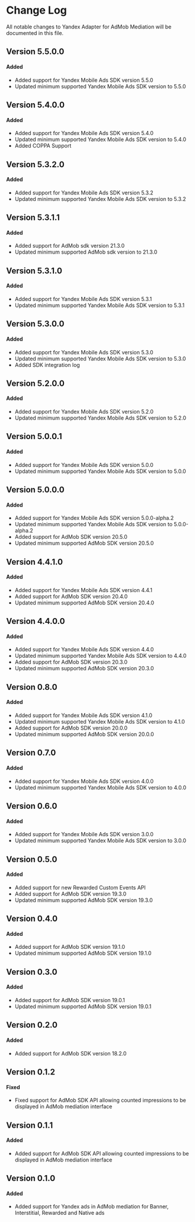 # Change Log
All notable changes to Yandex Adapter for AdMob Mediation will be documented in this file.

## Version 5.5.0.0

#### Added
* Added support for Yandex Mobile Ads SDK version 5.5.0
* Updated minimum supported Yandex Mobile Ads SDK version to 5.5.0

## Version 5.4.0.0

#### Added
* Added support for Yandex Mobile Ads SDK version 5.4.0
* Updated minimum supported Yandex Mobile Ads SDK version to 5.4.0
* Added COPPA Support

## Version 5.3.2.0

#### Added
* Added support for Yandex Mobile Ads SDK version 5.3.2
* Updated minimum supported Yandex Mobile Ads SDK version to 5.3.2

## Version 5.3.1.1

#### Added
* Added support for AdMob sdk version 21.3.0
* Updated minimum supported AdMob sdk version to 21.3.0

## Version 5.3.1.0

#### Added
* Added support for Yandex Mobile Ads SDK version 5.3.1
* Updated minimum supported Yandex Mobile Ads SDK version to 5.3.1

## Version 5.3.0.0

#### Added
* Added support for Yandex Mobile Ads SDK version 5.3.0
* Updated minimum supported Yandex Mobile Ads SDK version to 5.3.0
* Added SDK integration log

## Version 5.2.0.0

#### Added
* Added support for Yandex Mobile Ads SDK version 5.2.0
* Updated minimum supported Yandex Mobile Ads SDK version to 5.2.0

## Version 5.0.0.1

#### Added
* Added support for Yandex Mobile Ads SDK version 5.0.0
* Updated minimum supported Yandex Mobile Ads SDK version to 5.0.0

## Version 5.0.0.0

#### Added
* Added support for Yandex Mobile Ads SDK version 5.0.0-alpha.2
* Updated minimum supported Yandex Mobile Ads SDK version to 5.0.0-alpha.2
* Added support for AdMob SDK version 20.5.0
* Updated minimum supported AdMob SDK version 20.5.0

## Version 4.4.1.0

#### Added
* Added support for Yandex Mobile Ads SDK version 4.4.1
* Added support for AdMob SDK version 20.4.0
* Updated minimum supported AdMob SDK version 20.4.0

## Version 4.4.0.0

#### Added
* Added support for Yandex Mobile Ads SDK version 4.4.0
* Updated minimum supported Yandex Mobile Ads SDK version to 4.4.0
* Added support for AdMob SDK version 20.3.0
* Updated minimum supported AdMob SDK version 20.3.0

## Version 0.8.0

#### Added
* Added support for Yandex Mobile Ads SDK version 4.1.0
* Updated minimum supported Yandex Mobile Ads SDK version to 4.1.0
* Added support for AdMob SDK version 20.0.0
* Updated minimum supported AdMob SDK version 20.0.0

## Version 0.7.0

#### Added
* Added support for Yandex Mobile Ads SDK version 4.0.0
* Updated minimum supported Yandex Mobile Ads SDK version to 4.0.0

## Version 0.6.0

#### Added
* Added support for Yandex Mobile Ads SDK version 3.0.0
* Updated minimum supported Yandex Mobile Ads SDK version to 3.0.0

## Version 0.5.0

#### Added
* Added support for new Rewarded Custom Events API
* Added support for AdMob SDK version 19.3.0
* Updated minimum supported AdMob SDK version 19.3.0

## Version 0.4.0

#### Added
* Added support for AdMob SDK version 19.1.0
* Updated minimum supported AdMob SDK version 19.1.0

## Version 0.3.0

#### Added
* Added support for AdMob SDK version 19.0.1
* Updated minimum supported AdMob SDK version 19.0.1

## Version 0.2.0

#### Added
* Added support for AdMob SDK version 18.2.0

## Version 0.1.2

#### Fixed
* Fixed support for AdMob SDK API allowing counted impressions to be displayed in AdMob mediation interface

## Version 0.1.1

#### Added
* Added support for AdMob SDK API allowing counted impressions to be displayed in AdMob mediation interface

## Version 0.1.0

#### Added
* Added support for Yandex ads in AdMob mediation for Banner, Interstitial, Rewarded and Native ads

